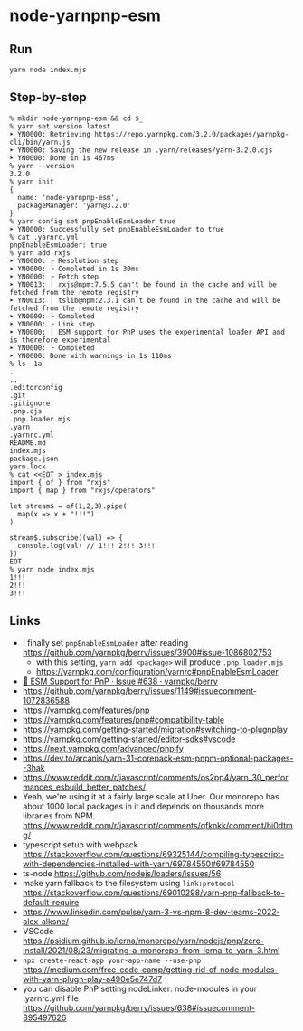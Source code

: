 # node-yarnpnp-esm

## Run

`yarn node index.mjs`

## Step-by-step

```
% mkdir node-yarnpnp-esm && cd $_
% yarn set version latest
➤ YN0000: Retrieving https://repo.yarnpkg.com/3.2.0/packages/yarnpkg-cli/bin/yarn.js
➤ YN0000: Saving the new release in .yarn/releases/yarn-3.2.0.cjs
➤ YN0000: Done in 1s 467ms
% yarn --version
3.2.0
% yarn init
{
  name: 'node-yarnpnp-esm',
  packageManager: 'yarn@3.2.0'
}
% yarn config set pnpEnableEsmLoader true
➤ YN0000: Successfully set pnpEnableEsmLoader to true
% cat .yarnrc.yml
pnpEnableEsmLoader: true
% yarn add rxjs
➤ YN0000: ┌ Resolution step
➤ YN0000: └ Completed in 1s 30ms
➤ YN0000: ┌ Fetch step
➤ YN0013: │ rxjs@npm:7.5.5 can't be found in the cache and will be fetched from the remote registry
➤ YN0013: │ tslib@npm:2.3.1 can't be found in the cache and will be fetched from the remote registry
➤ YN0000: └ Completed
➤ YN0000: ┌ Link step
➤ YN0000: │ ESM support for PnP uses the experimental loader API and is therefore experimental
➤ YN0000: └ Completed
➤ YN0000: Done with warnings in 1s 110ms
% ls -1a
.
..
.editorconfig
.git
.gitignore
.pnp.cjs
.pnp.loader.mjs
.yarn
.yarnrc.yml
README.md
index.mjs
package.json
yarn.lock
% cat <<EOT > index.mjs
import { of } from "rxjs"
import { map } from "rxjs/operators"

let stream$ = of(1,2,3).pipe(
  map(x => x + "!!!")
)

stream$.subscribe((val) => {
  console.log(val) // 1!!! 2!!! 3!!!
})
EOT
% yarn node index.mjs
1!!!
2!!!
3!!!
```

## Links

- I finally set `pnpEnableEsmLoader` after reading https://github.com/yarnpkg/berry/issues/3900#issue-1086802753
  - with this setting, `yarn add <package>` will produce `.pnp.loader.mjs`
  - https://yarnpkg.com/configuration/yarnrc#pnpEnableEsmLoader
- [🎯 ESM Support for PnP · Issue #638 · yarnpkg/berry](https://github.com/yarnpkg/berry/issues/638)
- https://github.com/yarnpkg/berry/issues/1149#issuecomment-1072836588
- https://yarnpkg.com/features/pnp
- https://yarnpkg.com/features/pnp#compatibility-table
- https://yarnpkg.com/getting-started/migration#switching-to-plugnplay
- https://yarnpkg.com/getting-started/editor-sdks#vscode
- https://next.yarnpkg.com/advanced/pnpify
- https://dev.to/arcanis/yarn-31-corepack-esm-pnpm-optional-packages--3hak
- https://www.reddit.com/r/javascript/comments/os2pp4/yarn_30_performances_esbuild_better_patches/
- Yeah, we're using it at a fairly large scale at Uber. Our monorepo has about 1000 local packages in it and depends on thousands more libraries from NPM. https://www.reddit.com/r/javascript/comments/qfknkk/comment/hi0dtmg/
- typescript setup with webpack https://stackoverflow.com/questions/69325144/compiling-typescript-with-dependencies-installed-with-yarn/69784550#69784550
- ts-node https://github.com/nodejs/loaders/issues/56
- make yarn fallback to the filesystem using `link:protocol` https://stackoverflow.com/questions/69010298/yarn-pnp-fallback-to-default-require
- https://www.linkedin.com/pulse/yarn-3-vs-npm-8-dev-teams-2022-alex-alksne/
- VSCode https://psidium.github.io/lerna/monorepo/yarn/nodejs/pnp/zero-install/2021/08/23/migrating-a-monorepo-from-lerna-to-yarn-3.html
- `npx create-react-app your-app-name --use-pnp` https://medium.com/free-code-camp/getting-rid-of-node-modules-with-yarn-plugn-play-a490e5e747d7
- you can disable PnP setting nodeLinker: node-modules in your .yarnrc.yml file https://github.com/yarnpkg/berry/issues/638#issuecomment-895497626
